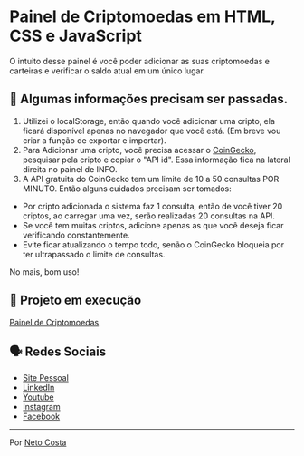# Painel de Criptomoedas em HTML, CSS e JavaScript

O intuito desse painel é você poder adicionar as suas criptomoedas e carteiras e verificar o saldo atual em um único lugar.

## 🚀 Algumas informações precisam ser passadas.

1. Utilizei o localStorage, então quando você adicionar uma cripto, ela ficará disponível apenas no navegador que você está. (Em breve vou criar a função de exportar e importar).
2. Para Adicionar uma cripto, você precisa acessar o [CoinGecko](https://www.coingecko.com/), pesquisar pela cripto e copiar o "API id". Essa informação fica na lateral direita no painel de INFO.
3. A API gratuita do CoinGecko tem um limite de 10 a 50 consultas POR MINUTO. Então alguns cuidados precisam ser tomados:
* Por cripto adicionada o sistema faz 1 consulta, então de você tiver 20 criptos, ao carregar uma vez, serão realizadas 20 consultas na API.
* Se você tem muitas criptos, adicione apenas as que você deseja ficar verificando constantemente. 
* Evite ficar atualizando o tempo todo, senão o CoinGecko bloqueia por ter ultrapassado o limite de consultas.

No mais, bom uso!

## 🚀 Projeto em execução

[Painel de Criptomoedas](https://netocosta.github.io/painel_de_criptos/)

## 🗣️ Redes Sociais

* [Site Pessoal](https://www.netocosta.com.br)
* [LinkedIn](https://www.linkedin.com/in/netocostajp/)
* [Youtube](https://www.youtube.com/c/NetoCostajp)
* [Instagram](https://www.instagram.com/netocostajp/)
* [Facebook](https://www.facebook.com/netocostajp/)

---
Por [Neto Costa](https://github.com/netocosta/)
